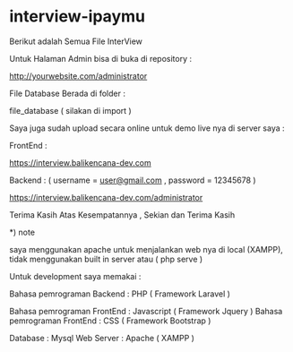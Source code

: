 # interview-ipaymu
Berikut adalah Semua File InterView 

Untuk Halaman Admin bisa di buka di repository :

http://yourwebsite.com/administrator

File Database Berada di folder :

file_database ( silakan di import )

Saya juga sudah upload secara online untuk demo live nya di server saya :

FrontEnd : 

https://interview.balikencana-dev.com

Backend : ( username = user@gmail.com , password = 12345678 )

https://interview.balikencana-dev.com/administrator 


Terima Kasih Atas Kesempatannya , Sekian dan Terima Kasih


*) note 

saya menggunakan apache untuk menjalankan web nya di local (XAMPP), tidak menggunakan built in server atau ( php serve )

Untuk development saya memakai :

Bahasa pemrograman Backend : PHP ( Framework Laravel ) 

Bahasa pemrograman FrontEnd : Javascript ( Framework Jquery ) 
Bahasa pemrograman FrontEnd : CSS ( Framework Bootstrap ) 

Database   : Mysql
Web Server : Apache ( XAMPP )

